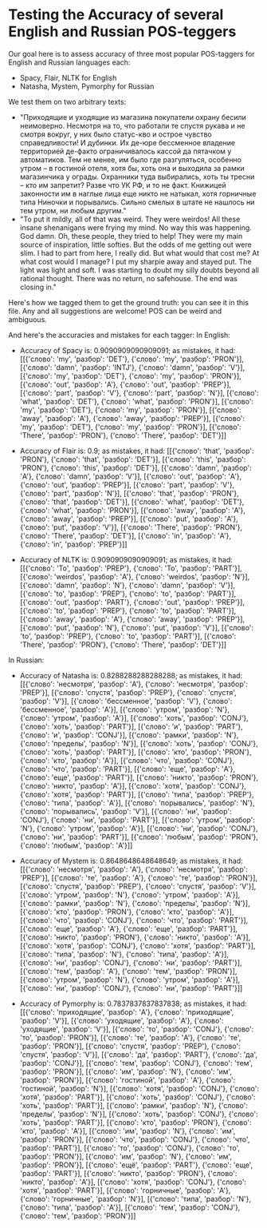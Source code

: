 # Testing the Accuracy of several English and Russian POS-teggers

Our goal here is to assess accuracy of three most popular POS-taggers for English and Russian languages each:
- Spacy, Flair, NLTK for English
- Natasha, Mystem, Pymorphy for Russian

We test them on two arbitrary texts:
- "Приходящие и уходящие из магазина покупатели охрану бесили неимоверно. Несмотря на то, что работали те спустя рукава и не смотря вокруг, у них было статус-кво и острое чувство справедливости! И дубинки. Их де-юре бессменное владение территорией де-факто ограничивалось кассой да пятачком у автоматиков. Тем не менее, им было где разгуляться, особенно утром – в гостиной отеля, хотя бы, хоть она и выходила за рамки магазинчика у ограды. Охранники туда выбирались, хоть ты тресни – кто им запретит? Разве что УК РФ, и то не факт. Книжицей законности им в наглые лица еще никто не натыкал, хотя горничные типа Ниночки и порывались. Сильно смелых в штате не нашлось ни тем утром, ни любым другим."
- "To put it mildly, all of that was weird. They were weirdos! All these insane shenanigans were frying my mind. No way this was happening. God damn. Oh, these people, they tried to help! They were my main source of inspiration, little softies. But the odds of me getting out were slim. I had to part from here, I really did. But what would that cost me?  At what cost would I manage? I put my sharpie away and stayed put. The light was light and soft. I was starting to doubt my silly doubts beyond all rational thought. There was no return, no safehouse. The end was closing in."

Here's how we tagged them to get the ground truth: you can see it in this file. Any and all suggestions are welcome! POS can be weird and ambiguous.

And here's the accuracies and mistakes for each tagger:
In English:
- Accuracy of Spacy is: 0.9090909090909091; as mistakes, it had:  [[{'слово': 'my', 'разбор': 'DET'}, {'слово': 'my', 'разбор': 'PRON'}], [{'слово': 'damn', 'разбор': 'INTJ'}, {'слово': 'damn', 'разбор': 'V'}], [{'слово': 'my', 'разбор': 'DET'}, {'слово': 'my', 'разбор': 'PRON'}], [{'слово': 'out', 'разбор': 'A'}, {'слово': 'out', 'разбор': 'PREP'}], [{'слово': 'part', 'разбор': 'V'}, {'слово': 'part', 'разбор': 'N'}], [{'слово': 'what', 'разбор': 'DET'}, {'слово': 'what', 'разбор': 'PRON'}], [{'слово': 'my', 'разбор': 'DET'}, {'слово': 'my', 'разбор': 'PRON'}], [{'слово': 'away', 'разбор': 'A'}, {'слово': 'away', 'разбор': 'PREP'}], [{'слово': 'my', 'разбор': 'DET'}, {'слово': 'my', 'разбор': 'PRON'}], [{'слово': 'There', 'разбор': 'PRON'}, {'слово': 'There', 'разбор': 'DET'}]]

- Accuracy of Flair is: 0.9; as mistakes, it had:  [[{'слово': 'that', 'разбор': 'PRON'}, {'слово': 'that', 'разбор': 'DET'}], [{'слово': 'this', 'разбор': 'PRON'}, {'слово': 'this', 'разбор': 'DET'}], [{'слово': 'damn', 'разбор': 'A'}, {'слово': 'damn', 'разбор': 'V'}], [{'слово': 'out', 'разбор': 'A'}, {'слово': 'out', 'разбор': 'PREP'}], [{'слово': 'part', 'разбор': 'V'}, {'слово': 'part', 'разбор': 'N'}], [{'слово': 'that', 'разбор': 'PRON'}, {'слово': 'that', 'разбор': 'DET'}], [{'слово': 'what', 'разбор': 'DET'}, {'слово': 'what', 'разбор': 'PRON'}], [{'слово': 'away', 'разбор': 'A'}, {'слово': 'away', 'разбор': 'PREP'}], [{'слово': 'put', 'разбор': 'A'}, {'слово': 'put', 'разбор': 'V'}], [{'слово': 'There', 'разбор': 'PRON'}, {'слово': 'There', 'разбор': 'DET'}], [{'слово': 'in', 'разбор': 'A'}, {'слово': 'in', 'разбор': 'PREP'}]]

- Accuracy of NLTK is: 0.9090909090909091; as mistakes, it had:  [[{'слово': 'To', 'разбор': 'PREP'}, {'слово': 'To', 'разбор': 'PART'}], [{'слово': 'weirdos', 'разбор': 'A'}, {'слово': 'weirdos', 'разбор': 'N'}], [{'слово': 'damn', 'разбор': 'N'}, {'слово': 'damn', 'разбор': 'V'}], [{'слово': 'to', 'разбор': 'PREP'}, {'слово': 'to', 'разбор': 'PART'}], [{'слово': 'out', 'разбор': 'PART'}, {'слово': 'out', 'разбор': 'PREP'}], [{'слово': 'to', 'разбор': 'PREP'}, {'слово': 'to', 'разбор': 'PART'}], [{'слово': 'away', 'разбор': 'A'}, {'слово': 'away', 'разбор': 'PREP'}], [{'слово': 'put', 'разбор': 'N'}, {'слово': 'put', 'разбор': 'V'}], [{'слово': 'to', 'разбор': 'PREP'}, {'слово': 'to', 'разбор': 'PART'}], [{'слово': 'There', 'разбор': 'PRON'}, {'слово': 'There', 'разбор': 'DET'}]]
 
In Russian:
- Accuracy of Natasha is: 0.8288288288288288; as mistakes, it had:  [[{'слово': 'несмотря', 'разбор': 'A'}, {'слово': 'несмотря', 'разбор': 'PREP'}], [{'слово': 'спустя', 'разбор': 'PREP'}, {'слово': 'спустя', 'разбор': 'V'}], [{'слово': 'бессменное', 'разбор': 'V'}, {'слово': 'бессменное', 'разбор': 'A'}], [{'слово': 'утром', 'разбор': 'N'}, {'слово': 'утром', 'разбор': 'A'}], [{'слово': 'хоть', 'разбор': 'CONJ'}, {'слово': 'хоть', 'разбор': 'PART'}], [{'слово': 'и', 'разбор': 'PART'}, {'слово': 'и', 'разбор': 'CONJ'}], [{'слово': 'рамки', 'разбор': 'N'}, {'слово': 'пределы', 'разбор': 'N'}], [{'слово': 'хоть', 'разбор': 'CONJ'}, {'слово': 'хоть', 'разбор': 'PART'}], [{'слово': 'кто', 'разбор': 'PRON'}, {'слово': 'кто', 'разбор': 'A'}], [{'слово': 'что', 'разбор': 'CONJ'}, {'слово': 'что', 'разбор': 'PART'}], [{'слово': 'еще', 'разбор': 'A'}, {'слово': 'еще', 'разбор': 'PART'}], [{'слово': 'никто', 'разбор': 'PRON'}, {'слово': 'никто', 'разбор': 'A'}], [{'слово': 'хотя', 'разбор': 'CONJ'}, {'слово': 'хотя', 'разбор': 'PART'}], [{'слово': 'типа', 'разбор': 'PREP'}, {'слово': 'типа', 'разбор': 'A'}], [{'слово': 'порывались', 'разбор': 'N'}, {'слово': 'порывались', 'разбор': 'V'}], [{'слово': 'ни', 'разбор': 'CONJ'}, {'слово': 'ни', 'разбор': 'PART'}], [{'слово': 'утром', 'разбор': 'N'}, {'слово': 'утром', 'разбор': 'A'}], [{'слово': 'ни', 'разбор': 'CONJ'}, {'слово': 'ни', 'разбор': 'PART'}], [{'слово': 'любым', 'разбор': 'PRON'}, {'слово': 'любым', 'разбор': 'A'}]]

- Accuracy of Mystem is: 0.8648648648648649; as mistakes, it had:  [[{'слово': 'несмотря', 'разбор': 'A'}, {'слово': 'несмотря', 'разбор': 'PREP'}], [{'слово': 'те', 'разбор': 'A'}, {'слово': 'те', 'разбор': 'PRON'}], [{'слово': 'спустя', 'разбор': 'PREP'}, {'слово': 'спустя', 'разбор': 'V'}], [{'слово': 'утром', 'разбор': 'N'}, {'слово': 'утром', 'разбор': 'A'}], [{'слово': 'рамки', 'разбор': 'N'}, {'слово': 'пределы', 'разбор': 'N'}], [{'слово': 'кто', 'разбор': 'PRON'}, {'слово': 'кто', 'разбор': 'A'}], [{'слово': 'что', 'разбор': 'CONJ'}, {'слово': 'что', 'разбор': 'PART'}], [{'слово': 'еще', 'разбор': 'A'}, {'слово': 'еще', 'разбор': 'PART'}], [{'слово': 'никто', 'разбор': 'PRON'}, {'слово': 'никто', 'разбор': 'A'}], [{'слово': 'хотя', 'разбор': 'CONJ'}, {'слово': 'хотя', 'разбор': 'PART'}], [{'слово': 'типа', 'разбор': 'N'}, {'слово': 'типа', 'разбор': 'A'}], [{'слово': 'ни', 'разбор': 'CONJ'}, {'слово': 'ни', 'разбор': 'PART'}], [{'слово': 'тем', 'разбор': 'A'}, {'слово': 'тем', 'разбор': 'PRON'}], [{'слово': 'утром', 'разбор': 'N'}, {'слово': 'утром', 'разбор': 'A'}], [{'слово': 'ни', 'разбор': 'CONJ'}, {'слово': 'ни', 'разбор': 'PART'}]]

- Accuracy of Pymorphy is: 0.7837837837837838; as mistakes, it had:  [[{'слово': 'приходящие', 'разбор': 'A'}, {'слово': 'приходящие', 'разбор': 'V'}], [{'слово': 'уходящие', 'разбор': 'A'}, {'слово': 'уходящие', 'разбор': 'V'}], [{'слово': 'то', 'разбор': 'CONJ'}, {'слово': 'то', 'разбор': 'PRON'}], [{'слово': 'те', 'разбор': 'A'}, {'слово': 'те', 'разбор': 'PRON'}], [{'слово': 'спустя', 'разбор': 'PREP'}, {'слово': 'спустя', 'разбор': 'V'}], [{'слово': 'да', 'разбор': 'PART'}, {'слово': 'да', 'разбор': 'CONJ'}], [{'слово': 'тем', 'разбор': 'CONJ'}, {'слово': 'тем', 'разбор': 'PRON'}], [{'слово': 'им', 'разбор': 'N'}, {'слово': 'им', 'разбор': 'PRON'}], [{'слово': 'гостиной', 'разбор': 'A'}, {'слово': 'гостиной', 'разбор': 'N'}], [{'слово': 'хотя', 'разбор': 'CONJ'}, {'слово': 'хотя', 'разбор': 'PART'}], [{'слово': 'хоть', 'разбор': 'CONJ'}, {'слово': 'хоть', 'разбор': 'PART'}], [{'слово': 'рамки', 'разбор': 'N'}, {'слово': 'пределы', 'разбор': 'N'}], [{'слово': 'хоть', 'разбор': 'CONJ'}, {'слово': 'хоть', 'разбор': 'PART'}], [{'слово': 'кто', 'разбор': 'PRON'}, {'слово': 'кто', 'разбор': 'A'}], [{'слово': 'им', 'разбор': 'N'}, {'слово': 'им', 'разбор': 'PRON'}], [{'слово': 'что', 'разбор': 'CONJ'}, {'слово': 'что', 'разбор': 'PART'}], [{'слово': 'то', 'разбор': 'CONJ'}, {'слово': 'то', 'разбор': 'PRON'}], [{'слово': 'им', 'разбор': 'N'}, {'слово': 'им', 'разбор': 'PRON'}], [{'слово': 'ещё', 'разбор': 'PART'}, {'слово': 'еще', 'разбор': 'PART'}], [{'слово': 'никто', 'разбор': 'PRON'}, {'слово': 'никто', 'разбор': 'A'}], [{'слово': 'хотя', 'разбор': 'CONJ'}, {'слово': 'хотя', 'разбор': 'PART'}], [{'слово': 'горничные', 'разбор': 'A'}, {'слово': 'горничные', 'разбор': 'N'}], [{'слово': 'типа', 'разбор': 'N'}, {'слово': 'типа', 'разбор': 'A'}], [{'слово': 'тем', 'разбор': 'CONJ'}, {'слово': 'тем', 'разбор': 'PRON'}]]
